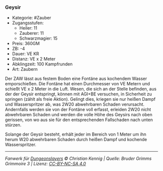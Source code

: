 ### Geysir

- Kategorie: #Zauber
- Zugangsstufen:
  - Heiler: 11
  - Zauberer: 11
  - Schwarzmagier: 15
- Preis: 360GM
- ZB: -4
- Dauer: VE KR
- Distanz: VE x 2 Meter
- Abklingzeit: 100 Kampfrunden
- Art: Zaubern

Der ZAW lässt aus festem Boden eine Fontäne aus kochendem Wasser emporschießen. Die Fontäne hat einen Durchmesser von VE Metern und schießt VE x 2 Meter in die Luft. Wesen, die sich an der Stelle befinden, aus der der Geysir entspringt, können mit AGI+BE versuchen, in Sicherheit zu springen (zählt als freie Aktion). Gelingt dies, kriegen sie nur heißen Dampf und Wasserspritzer ab, was 2W20 abwehrbaren Schaden verursacht. Andernfalls werden sie von der Fontäne voll erfasst, erleiden 2W20 nicht abwehrbaren Schaden und werden die volle Höhe des Geysirs nach oben gerissen, von wo aus sie für den entsprechenden Fallschaden nach unten stürzen.

Solange der Geysir besteht, erhält jeder im Bereich von 1 Meter um ihn herum W20 abwehrbaren Schaden durch heißen Dampf und kochende Wasserspritzer.

---

_Fanwerk für [Dungeonslayers](https://www.dungeonslayers.net/) © Christian Kennig | Quelle: Bruder Grimms Grimmoire 3 | Lizenz: [CC-BY-NC-SA 4.0](https://creativecommons.org/licenses/by-nc-sa/4.0/deed.de)_

